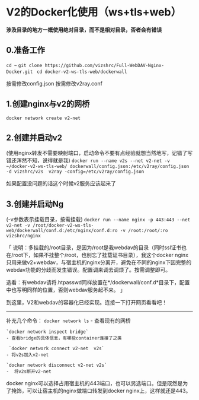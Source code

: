 # V2的Docker化使用（ws+tls+web）
**涉及目录的地方一概使用绝对目录，而不是相对目录，否者会有错误**

## 0.准备工作
`cd ~`
`git clone https://github.com/vizshrc/Full-WebDAV-Nginx-Docker.git `
`cd docker-v2-ws-tls-web/dockerwall`

按需修改config.json
按需修改v2ray.conf

## 1.创建nginx与v2的网桥
`docker network create v2-net`

## 2.创建并启动v2
(使用nginx转发不需要映射端口，启动命令不要有点经验就想当然地写，记错了写错还浑然不知，说得就是我)
`docker run --name v2s --net v2-net -v ~/docker-v2-ws-tls-web/ dockerwall/config.json:/etc/v2ray/config.json -d vizshrc/v2s  v2ray -config=/etc/v2ray/config.json`

如果配置没问题的话这个时候v2服务应该起来了

## 3.创建并启动Ng
(-v参数表示挂载目录，按需挂载)
`docker run --name nginx -p 443:443 --net v2-net -v /root/docker-v2-ws-tls-web/dockerwall/conf.d:/etc/nginx/conf.d:ro -v /root:/root/:ro  vizshrc/nginx`

「
说明：多挂载的/root目录，是因为/root是我webdav的目录（同时ssl证书也在/root下，如果不挂整个/root，也别忘了挂载证书目录），我这个docker nginx只用来做v2+webdav，与宿主机的nginx分离开，避免在不同的nginx下因完整的webdav功能的分歧而发生错误。配置调来调去调烦了。按需调整即可。

选看：有webdav请将.htpasswd同样放置在*/dockerwall/conf.d*目录下，配置中也写明同样的位置，否则webdav服务起不来。
」

到这里，V2和webdav的容器化已经实现。连接一下打开网页看看吧！

---- 

补充几个命令：
	`docker network ls`
	- 查看现有的网桥

	`docker network inspect bridge`
  	- 查看bridge的具体信息，有哪些container连接了之类

	 `docker network connect v2-net  v2s`
  	- 将v2s加入v2-net
	
	`docker network disconnect v2-net v2s`
	-  将v2s断开v2-net

docker nginx可以选择占用宿主机的443端口，也可以另选端口。但是既然是为了掩饰，可以让宿主机的nginx做端口转发到docker nginx上，这样就还是443。


